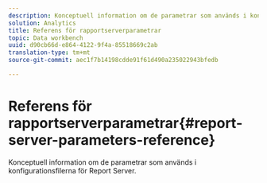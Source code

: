```yaml
---
description: Konceptuell information om de parametrar som används i konfigurationsfilerna för Report Server.
solution: Analytics
title: Referens för rapportserverparametrar
topic: Data workbench
uuid: d90cb66d-e864-4122-9f4a-85518669c2ab
translation-type: tm+mt
source-git-commit: aec1f7b14198cdde91f61d490a235022943bfedb

---
```



# Referens för rapportserverparametrar{#report-server-parameters-reference}

Konceptuell information om de parametrar som används i konfigurationsfilerna för Report Server.

